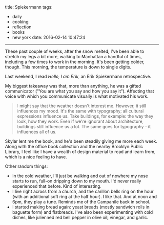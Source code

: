 title: Spiekermann
tags:
  - daily
  - cooking
  - reflection
  - books
  - new york
date: 2016-02-14 10:47:24
---


These past couple of weeks, after the snow melted, I've been able to stretch my legs a bit more, walking to Manhattan a handful of times, including a few times to work in the morning. It's been getting colder, though. This morning, the temperature is down to single digits.

Last weekend, I read *Hello, I am Erik*, an Erik Spiekermann retrospective.

My biggest takeaway was that, more than anything, he was a gifted communicator ("You are what you say and how you say it"). Affecting that voice with which you communicate visually is what motivated his work.

> I might say that the weather doesn't interest me. However, it still influences my mood. It's the same with typography; all cultural expressions influence us. Take buildings, for example: the way they look, how they work. Even if we're ignorant about architecture, buildings still influence us a lot. The same goes for typography – it influences all of us.

Skylar lent me the book, and he's been steadily giving me more each week. Along with the office book collection and the nearby Brooklyn Public Library, I feel like I have a wealth of design material to read and learn from, which is a nice feeling to have.

Other random things:

- In the cold weather, I'll just be walking and out of nowhere my nose starts to run, full-on dripping down to my mouth. I'd never really experienced that before. Kind of interesting.
- I live right across from a church, and the carillon bells ring on the hour (with an additional soft ring at the half hour). I like that. And at noon and 6pm, they play a tune. Reminds me of the Campanile back in school.
- I started making bread again: yeast breads (mostly sandwich rolls in baguette form) and flatbreads. I've also been experimenting with cold dishes, like julienned red bell pepper in olive oil, vinegar, and garlic.
